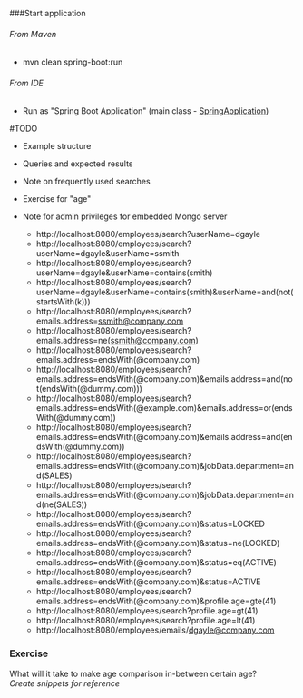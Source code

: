 ###Start application

###### From Maven
* mvn clean spring-boot:run

###### From IDE
* Run as "Spring Boot Application" (main class - [SpringApplication](https://bitbucket.org/gt_tech/spring-data-querydsl-value-operators/src/master/examples/mongodb-spring-data-querydsl-value-operators-example/src/main/java/org/bitbucket/gt_tech/spring/data/querydsl/value/operators/example/SpringApplication.java))


#TODO
 * Example structure
 * Queries and expected results
 * Note on frequently used searches
 * Exercise for "age"
 * Note for admin privileges for embedded Mongo server 

    * http://localhost:8080/employees/search?userName=dgayle
    * http://localhost:8080/employees/search?userName=dgayle&userName=ssmith
    * http://localhost:8080/employees/search?userName=dgayle&userName=contains(smith)
    * http://localhost:8080/employees/search?userName=dgayle&userName=contains(smith)&userName=and(not(startsWith(k)))
    * http://localhost:8080/employees/search?emails.address=ssmith@company.com
    * http://localhost:8080/employees/search?emails.address=ne(ssmith@company.com)
    * http://localhost:8080/employees/search?emails.address=endsWith(@company.com)
    * http://localhost:8080/employees/search?emails.address=endsWith(@company.com)&emails.address=and(not(endsWith(@dummy.com)))
    * http://localhost:8080/employees/search?emails.address=endsWith(@example.com)&emails.address=or(endsWith(@dummy.com))
    * http://localhost:8080/employees/search?emails.address=endsWith(@company.com)&emails.address=and(endsWith(@dummy.com))
    * http://localhost:8080/employees/search?emails.address=endsWith(@company.com)&jobData.department=and(SALES)
    * http://localhost:8080/employees/search?emails.address=endsWith(@company.com)&jobData.department=and(ne(SALES))
    * http://localhost:8080/employees/search?emails.address=endsWith(@company.com)&status=LOCKED
    * http://localhost:8080/employees/search?emails.address=endsWith(@company.com)&status=ne(LOCKED)
    * http://localhost:8080/employees/search?emails.address=endsWith(@company.com)&status=eq(ACTIVE)
    * http://localhost:8080/employees/search?emails.address=endsWith(@company.com)&status=ACTIVE
    * http://localhost:8080/employees/search?emails.address=endsWith(@company.com)&profile.age=gte(41)
    * http://localhost:8080/employees/search?profile.age=gt(41)
    * http://localhost:8080/employees/search?profile.age=lt(41)
    * http://localhost:8080/employees/emails/dgayle@company.com

### Exercise
What will it take to make age comparison in-between certain age? \
_Create snippets for reference_

